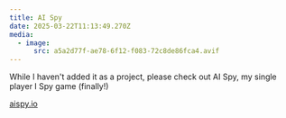 ```yaml
---
title: AI Spy
date: 2025-03-22T11:13:49.270Z
media:
  - image:
      src: a5a2d77f-ae78-6f12-f083-72c8de86fca4.avif
---
```

W﻿hile I haven't added it as a project, please check out AI Spy, my single player I Spy game (finally!)

[a﻿ispy.io](https://aispy.io)